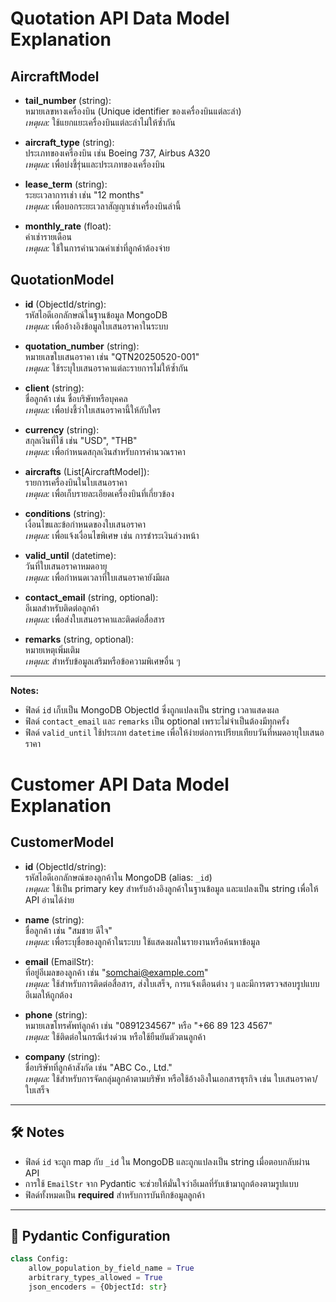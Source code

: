 # Quotation API Data Model Explanation

## AircraftModel

- **tail_number** (string):  
  หมายเลขหางเครื่องบิน (Unique identifier ของเครื่องบินแต่ละลำ)  
  *เหตุผล:* ใช้แยกแยะเครื่องบินแต่ละลำไม่ให้ซ้ำกัน

- **aircraft_type** (string):  
  ประเภทของเครื่องบิน เช่น Boeing 737, Airbus A320  
  *เหตุผล:* เพื่อบ่งชี้รุ่นและประเภทของเครื่องบิน

- **lease_term** (string):  
  ระยะเวลาการเช่า เช่น "12 months"  
  *เหตุผล:* เพื่อบอกระยะเวลาสัญญาเช่าเครื่องบินลำนี้

- **monthly_rate** (float):  
  ค่าเช่ารายเดือน  
  *เหตุผล:* ใช้ในการคำนวณค่าเช่าที่ลูกค้าต้องจ่าย


## QuotationModel

- **id** (ObjectId/string):  
  รหัสไอดีเอกลักษณ์ในฐานข้อมูล MongoDB  
  *เหตุผล:* เพื่ออ้างอิงข้อมูลใบเสนอราคาในระบบ

- **quotation_number** (string):  
  หมายเลขใบเสนอราคา เช่น "QTN20250520-001"  
  *เหตุผล:* ใช้ระบุใบเสนอราคาแต่ละรายการไม่ให้ซ้ำกัน

- **client** (string):  
  ชื่อลูกค้า เช่น ชื่อบริษัทหรือบุคคล  
  *เหตุผล:* เพื่อบ่งชี้ว่าใบเสนอราคานี้ให้กับใคร

- **currency** (string):  
  สกุลเงินที่ใช้ เช่น "USD", "THB"  
  *เหตุผล:* เพื่อกำหนดสกุลเงินสำหรับการคำนวณราคา

- **aircrafts** (List[AircraftModel]):  
  รายการเครื่องบินในใบเสนอราคา  
  *เหตุผล:* เพื่อเก็บรายละเอียดเครื่องบินที่เกี่ยวข้อง

- **conditions** (string):  
  เงื่อนไขและข้อกำหนดของใบเสนอราคา  
  *เหตุผล:* เพื่อแจ้งเงื่อนไขพิเศษ เช่น การชำระเงินล่วงหน้า

- **valid_until** (datetime):  
  วันที่ใบเสนอราคาหมดอายุ  
  *เหตุผล:* เพื่อกำหนดเวลาที่ใบเสนอราคายังมีผล

- **contact_email** (string, optional):  
  อีเมลสำหรับติดต่อลูกค้า  
  *เหตุผล:* เพื่อส่งใบเสนอราคาและติดต่อสื่อสาร

- **remarks** (string, optional):  
  หมายเหตุเพิ่มเติม  
  *เหตุผล:* สำหรับข้อมูลเสริมหรือข้อความพิเศษอื่น ๆ

---

**Notes:**  
- ฟิลด์ `id` เก็บเป็น MongoDB ObjectId ซึ่งถูกแปลงเป็น string เวลาแสดงผล  
- ฟิลด์ `contact_email` และ `remarks` เป็น optional เพราะไม่จำเป็นต้องมีทุกครั้ง  
- ฟิลด์ `valid_until` ใช้ประเภท `datetime` เพื่อให้ง่ายต่อการเปรียบเทียบวันที่หมดอายุใบเสนอราคา  

# Customer API Data Model Explanation

## CustomerModel

- **id** (ObjectId/string):  
  รหัสไอดีเอกลักษณ์ของลูกค้าใน MongoDB (alias: `_id`)  
  *เหตุผล:* ใช้เป็น primary key สำหรับอ้างอิงลูกค้าในฐานข้อมูล และแปลงเป็น string เพื่อให้ API อ่านได้ง่าย

- **name** (string):  
  ชื่อลูกค้า เช่น "สมชาย ดีใจ"  
  *เหตุผล:* เพื่อระบุชื่อของลูกค้าในระบบ ใช้แสดงผลในรายงานหรือค้นหาข้อมูล

- **email** (EmailStr):  
  ที่อยู่อีเมลของลูกค้า เช่น "somchai@example.com"  
  *เหตุผล:* ใช้สำหรับการติดต่อสื่อสาร, ส่งใบเสร็จ, การแจ้งเตือนต่าง ๆ และมีการตรวจสอบรูปแบบอีเมลให้ถูกต้อง

- **phone** (string):  
  หมายเลขโทรศัพท์ลูกค้า เช่น "0891234567" หรือ "+66 89 123 4567"  
  *เหตุผล:* ใช้ติดต่อในกรณีเร่งด่วน หรือใช้ยืนยันตัวตนลูกค้า

- **company** (string):  
  ชื่อบริษัทที่ลูกค้าสังกัด เช่น "ABC Co., Ltd."  
  *เหตุผล:* ใช้สำหรับการจัดกลุ่มลูกค้าตามบริษัท หรือใช้อ้างอิงในเอกสารธุรกิจ เช่น ใบเสนอราคา/ใบเสร็จ

---

## 🛠️ Notes

- ฟิลด์ `id` จะถูก map กับ `_id` ใน MongoDB และถูกแปลงเป็น string เมื่อตอบกลับผ่าน API
- การใช้ `EmailStr` จาก Pydantic จะช่วยให้มั่นใจว่าอีเมลที่รับเข้ามาถูกต้องตามรูปแบบ
- ฟิลด์ทั้งหมดเป็น **required** สำหรับการบันทึกข้อมูลลูกค้า

---

## 🧱 Pydantic Configuration

```python
class Config:
    allow_population_by_field_name = True
    arbitrary_types_allowed = True
    json_encoders = {ObjectId: str}

